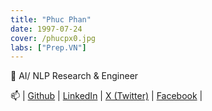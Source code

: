 ```yaml
---
title: "Phuc Phan"
date: 1997-07-24
cover: /phucpx0.jpg
labs: ["Prep.VN"]
---
```


🔭 AI/ NLP Research & Engineer


📫 | [Github](https://github.com/phanxuanphucnd) | [LinkedIn](https://www.linkedin.com/in/phanxuanphucnd/) | [X (Twitter)](https://twitter.com/phucpx247) | [Facebook](https://www.facebook.com/phanxuanphucnd) |

